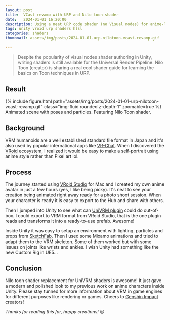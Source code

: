 ```yaml
---
layout: post
title:  VCast revamp with URP and Nilo toon shader
date:   2024-01-01 16:20:00
description: Using a neat URP code shader (no Visual nodes) for anime-like cartoony characters.
tags: unity vroid urp shaders hlsl
categories: shaders
thumbnail: assets/img/posts/2024-01-01-urp-nilotoon-vcast-revamp.gif

---
```


> Despite the popularity of visual nodes shader authoring in Unity, writing shaders is still available for the Universal Render Pipeline. Nilo Toon (creator) is sharing a real cool shader guide for learning the basics on Toon techniques in URP.

## Result

<div class="row mt-3">
    <div class="col-sm mt-3 mt-md-0">
        {% include figure.html path="assets/img/posts/2024-01-01-urp-nilotoon-vcast-revamp.gif" class="img-fluid rounded z-depth-1" zoomable=true %}
    </div>
</div>
<div class="caption">
    Animated scene with poses and particles. Featuring Nilo Toon shader.
</div>

## Background

VRM humanoids are a well established standard file format in Japan and it's also used by popular international apps like [VR-Chat](https://hello.vrchat.com/). When I discovered the [VRoid](https://vroid.com/en) ecosystem, I realized it would be easy to make a self-portrait using anime style rather than Pixel art lol. 

## Process

The journey started using [VRoid Studio](https://vroid.com/en/studio) for Mac and I created my own anime avatar in just a few hours (yes, I like being picky). It's neat to see your creation being animated right away ready for a photo shoot session. When your character is ready it is easy to export to the Hub and share with others.

Then I jumped into Unity to see what can [UniVRM plugin](https://github.com/vrm-c/UniVRM) could do out-of-box. I could export to VRM format from VRoid Studio, that is the one plugin reads and transforms it into a ready-to-use prefab. Awesome!

Inside Unity it was easy to setup an environment with lighting, particles and props from [SketchFab](https://sketchfab.com/feed). Then I used some Mixamo animations and tried to adapt them to the VRM skeleton. Some of them worked but with some issues on joints like wrists and ankles. I wish Unity had something like the new Custom Rig in UE5...

## Conclusion

Nilo toon shader replacement for UniVRM shaders is awesome! It just gave a modern and polished look to my previous work on anime characters inside Unity. Please stay tunned for more information about VRM in game engines for different purposes like rendering or games. Cheers to [Genshin Impact](https://genshin.hoyoverse.com/en/) creators!

*Thanks for reading this far, happy creations!* :smiley: